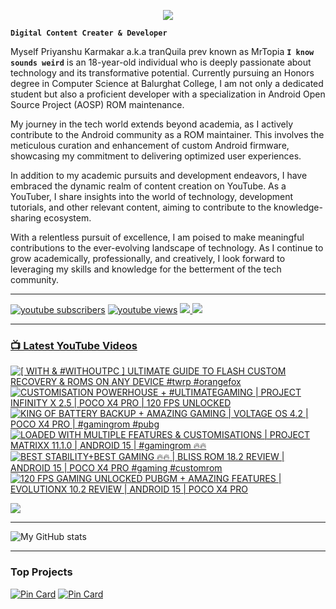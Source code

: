 <p align="center">
  <img src="https://readme-typing-svg.herokuapp.com?lines=Hello+World!;Welcome+to+my+Profile!;MrTopia!;A+Passionate+Developer+from+INDIA!&center=true&width=380&height=55">
</p>


**`Digital Content Creater & Developer`**

Myself Priyanshu Karmakar a.k.a tranQuila prev known as MrTopia **`I know sounds weird`** is an 18-year-old individual who is deeply passionate about technology and its transformative potential. Currently pursuing an Honors degree in Computer Science at Balurghat College, I am not only a dedicated student but also a proficient developer with a specialization in Android Open Source Project (AOSP) ROM maintenance.

My journey in the tech world extends beyond academia, as I actively contribute to the Android community as a ROM maintainer. This involves the meticulous curation and enhancement of custom Android firmware, showcasing my commitment to delivering optimized user experiences.

In addition to my academic pursuits and development endeavors, I have embraced the dynamic realm of content creation on YouTube. As a YouTuber, I share insights into the world of technology, development tutorials, and other relevant content, aiming to contribute to the knowledge-sharing ecosystem.

With a relentless pursuit of excellence, I am poised to make meaningful contributions to the ever-evolving landscape of technology. As I continue to grow academically, professionally, and creatively, I look forward to leveraging my skills and knowledge for the betterment of the tech community. 

---

<!-- Social icons section -->
 <p align="left">
      <a href="https://www.youtube.com/@topiatv.official">
         <img alt="youtube subscribers" title="Subscribe to my YouTube channel" src="https://custom-icon-badges.demolab.com/youtube/channel/subscribers/UCD3rA1qQuUMQaFnzvkFp5NA?color=%23E05D44&label=SUBSCRIBE&logo=video&logoColor=white&style=for-the-badge&labelColor=CE4630"/></a> 
      <a href="https://www.youtube.com/@topiatv.official">
         <img alt="youtube views" title="YouTube views" src="https://custom-icon-badges.demolab.com/youtube/channel/views/UCD3rA1qQuUMQaFnzvkFp5NA?color=%23E1AD0E&logo=eye&logoColor=white&style=for-the-badge&labelColor=C79600"/></a>
      <a href="https://t.me/MrTopiA">
        <img src="https://custom-icon-badges.demolab.com/badge/MrTopiA-229ed9?style=for-the-badge&logo=telegram&logoColor=white">
    <a href="https://www.buymeacoffee.com/mrtopia">
        <img src="https://custom-icon-badges.demolab.com/badge/MrTopia-ffff00?style=for-the-badge&logo=coffee-meow">
   </p>
      
---

### 📺 Latest YouTube Videos

<!-- BEGIN YOUTUBE-CARDS -->
[![[ WITH & #WITHOUTPC ] ULTIMATE GUIDE TO FLASH CUSTOM RECOVERY & ROMS ON ANY DEVICE #twrp #orangefox](https://ytcards.demolab.com/?id=7ZzK9qBxv7M&title=%5B+WITH+%26+%23WITHOUTPC+%5D+ULTIMATE+GUIDE+TO+FLASH+CUSTOM+RECOVERY+%26+ROMS+ON+ANY+DEVICE+%23twrp+%23orangefox&lang=en&timestamp=1740821403&background_color=%230d1117&title_color=%23ffffff&stats_color=%23dedede&max_title_lines=1&width=250&border_radius=5 "[ WITH & #WITHOUTPC ] ULTIMATE GUIDE TO FLASH CUSTOM RECOVERY & ROMS ON ANY DEVICE #twrp #orangefox")](https://www.youtube.com/watch?v=7ZzK9qBxv7M)
[![CUSTOMISATION POWERHOUSE + #ULTIMATEGAMING | PROJECT INFINITY X 2.5 | POCO X4 PRO | 120 FPS UNLOCKED](https://ytcards.demolab.com/?id=Et3NLiQrVp8&title=CUSTOMISATION+POWERHOUSE+%2B+%23ULTIMATEGAMING+%7C+PROJECT+INFINITY+X+2.5+%7C+POCO+X4+PRO+%7C+120+FPS+UNLOCKED&lang=en&timestamp=1739526300&background_color=%230d1117&title_color=%23ffffff&stats_color=%23dedede&max_title_lines=1&width=250&border_radius=5 "CUSTOMISATION POWERHOUSE + #ULTIMATEGAMING | PROJECT INFINITY X 2.5 | POCO X4 PRO | 120 FPS UNLOCKED")](https://www.youtube.com/watch?v=Et3NLiQrVp8)
[![KING OF BATTERY BACKUP + AMAZING GAMING | VOLTAGE OS 4.2 | POCO X4 PRO | #gamingrom #pubg](https://ytcards.demolab.com/?id=pz7XcTNhEoY&title=KING+OF+BATTERY+BACKUP+%2B+AMAZING+GAMING+%7C+VOLTAGE+OS+4.2+%7C+POCO+X4+PRO+%7C+%23gamingrom+%23pubg&lang=en&timestamp=1739169015&background_color=%230d1117&title_color=%23ffffff&stats_color=%23dedede&max_title_lines=1&width=250&border_radius=5 "KING OF BATTERY BACKUP + AMAZING GAMING | VOLTAGE OS 4.2 | POCO X4 PRO | #gamingrom #pubg")](https://www.youtube.com/watch?v=pz7XcTNhEoY)
[![LOADED WITH MULTIPLE FEATURES & CUSTOMISATIONS | PROJECT MATRIXX 11.1.0 | ANDROID 15 | #gamingrom 🔥🔥](https://ytcards.demolab.com/?id=d9tCqct5Nqg&title=LOADED+WITH+MULTIPLE+FEATURES+%26+CUSTOMISATIONS+%7C+PROJECT+MATRIXX+11.1.0+%7C+ANDROID+15+%7C+%23gamingrom+%F0%9F%94%A5%F0%9F%94%A5&lang=en&timestamp=1738823415&background_color=%230d1117&title_color=%23ffffff&stats_color=%23dedede&max_title_lines=1&width=250&border_radius=5 "LOADED WITH MULTIPLE FEATURES & CUSTOMISATIONS | PROJECT MATRIXX 11.1.0 | ANDROID 15 | #gamingrom 🔥🔥")](https://www.youtube.com/watch?v=d9tCqct5Nqg)
[![BEST STABILITY+BEST GAMING 🔥🔥 | BLISS ROM 18.2 REVIEW | ANDROID 15 | POCO X4 PRO #gaming #customrom](https://ytcards.demolab.com/?id=buwLqyn8HwQ&title=BEST+STABILITY%2BBEST+GAMING+%F0%9F%94%A5%F0%9F%94%A5+%7C+BLISS+ROM+18.2+REVIEW+%7C+ANDROID+15+%7C+POCO+X4+PRO+%23gaming+%23customrom&lang=en&timestamp=1738421760&background_color=%230d1117&title_color=%23ffffff&stats_color=%23dedede&max_title_lines=1&width=250&border_radius=5 "BEST STABILITY+BEST GAMING 🔥🔥 | BLISS ROM 18.2 REVIEW | ANDROID 15 | POCO X4 PRO #gaming #customrom")](https://www.youtube.com/watch?v=buwLqyn8HwQ)
[![120 FPS GAMING UNLOCKED PUBGM + AMAZING FEATURES | EVOLUTIONX 10.2 REVIEW | ANDROID 15 | POCO X4 PRO](https://ytcards.demolab.com/?id=ay62eEFnUW4&title=120+FPS+GAMING+UNLOCKED+PUBGM+%2B+AMAZING+FEATURES+%7C+EVOLUTIONX+10.2+REVIEW+%7C+ANDROID+15+%7C+POCO+X4+PRO&lang=en&timestamp=1738132201&background_color=%230d1117&title_color=%23ffffff&stats_color=%23dedede&max_title_lines=1&width=250&border_radius=5 "120 FPS GAMING UNLOCKED PUBGM + AMAZING FEATURES | EVOLUTIONX 10.2 REVIEW | ANDROID 15 | POCO X4 PRO")](https://www.youtube.com/watch?v=ay62eEFnUW4)
<!-- END YOUTUBE-CARDS -->

[<img src="https://custom-icon-badges.demolab.com/badge/-Subscribe%20For%20More-red?style=for-the-badge&logo=video&logoColor=white"/>](https://www.youtube.com/@topiatv.official)

---

![My GitHub stats](https://github-readme-stats.vercel.app/api?username=MrTopia&show_icons=true&theme=transparent)

---

### Top Projects
[![Pin Card](https://github-readme-stats.vercel.app/api/pin/?username=MrTopia&repo=device_xiaomi_veux&theme=dark)](https://github.com/MrTopia/device_xiaomi_veux)
[![Pin Card](https://github-readme-stats.vercel.app/api/pin/?username=MrTopia&repo=device_xiaomi_peridot&theme=dark)](https://github.com/MrTopia/device_xiaomi_peridot)

#

